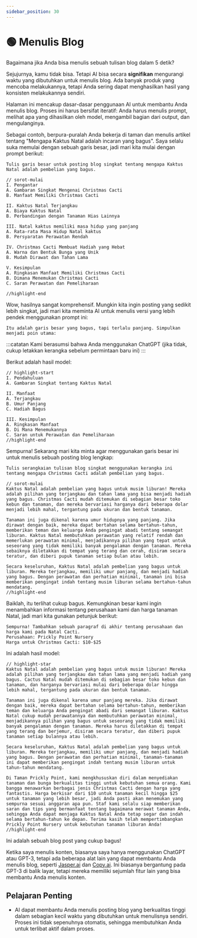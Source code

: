 ```yaml
---
sidebar_position: 30
---
```


# 🟢 Menulis Blog

Bagaimana jika Anda bisa menulis sebuah tulisan blog dalam 5 detik?

Sejujurnya, kamu tidak bisa. Tetapi AI bisa secara **signifikan** mengurangi waktu yang dibutuhkan untuk menulis blog. Ada banyak produk yang mencoba melakukannya, tetapi Anda sering dapat menghasilkan hasil yang konsisten melakukannya sendiri.

Halaman ini mencakup dasar-dasar penggunaan AI untuk membantu Anda menulis blog. Proses ini harus bersifat iteratif: Anda harus menulis prompt, melihat apa yang dihasilkan oleh model, mengambil bagian dari output, dan mengulanginya.

Sebagai contoh, berpura-puralah Anda bekerja di taman dan menulis artikel tentang "Mengapa Kaktus Natal adalah incaran yang bagus". Saya selalu suka memulai dengan sebuah garis besar, jadi mari kita mulai dengan prompt berikut:

```text
Tulis garis besar untuk posting blog singkat tentang mengapa Kaktus Natal adalah pembelian yang bagus.

// sorot-mulai
I. Pengantar
A. Gambaran Singkat Mengenai Christmas Cacti
B. Manfaat Memiliki Christmas Cacti

II. Kaktus Natal Terjangkau
A. Biaya Kaktus Natal
B. Perbandingan dengan Tanaman Hias Lainnya

III. Natal kaktus memiliki masa hidup yang panjang
A. Rata-rata Masa Hidup Natal kaktus
B. Persyaratan Perawatan Rendah

IV. Christmas Cacti Membuat Hadiah yang Hebat
A. Warna dan Bentuk Bunga yang Unik
B. Mudah Dirawat dan Tahan Lama

V. Kesimpulan
A. Ringkasan Manfaat Memiliki Christmas Cacti 
B. Dimana Menemukan Christmas Cacti 
C. Saran Perawatan dan Pemeliharaan

//highlight-end
```

Wow, hasilnya sangat komprehensif. Mungkin kita ingin posting yang sedikit lebih singkat, jadi mari kita meminta AI untuk menulis versi yang lebih pendek menggunakan prompt ini:

```text
Itu adalah garis besar yang bagus, tapi terlalu panjang. Simpulkan menjadi poin utama:
```

:::catatan
Kami berasumsi bahwa Anda menggunakan ChatGPT (jika tidak, cukup letakkan kerangka sebelum permintaan baru ini)
:::

Berikut adalah hasil model:

```text
// highlight-start
I. Pendahuluan 
A. Gambaran Singkat tentang Kaktus Natal 

II. Manfaat 
A. Terjangkau 
B. Umur Panjang 
C. Hadiah Bagus 

III. Kesimpulan 
A. Ringkasan Manfaat 
B. Di Mana Menemukannya 
C. Saran untuk Perawatan dan Pemeliharaan
//highlight-end
```

Sempurna! Sekarang mari kita minta agar menggunakan garis besar ini untuk menulis sebuah posting blog lengkap:

```text
Tulis serangkaian tulisan blog singkat menggunakan kerangka ini tentang mengapa Christmas Cacti adalah pembelian yang bagus.

// sorot-mulai
Kaktus Natal adalah pembelian yang bagus untuk musim liburan! Mereka adalah pilihan yang terjangkau dan tahan lama yang bisa menjadi hadiah yang bagus. Christmas Cacti mudah ditemukan di sebagian besar toko kebun dan tanaman, dan mereka bervariasi harganya dari beberapa dolar menjadi lebih mahal, tergantung pada ukuran dan bentuk tanaman.

Tanaman ini juga dikenal karena umur hidupnya yang panjang. Jika dirawat dengan baik, mereka dapat bertahan selama bertahun-tahun, memberikan teman dan keluarga Anda pengingat abadi tentang semangat liburan. Kaktus Natal membutuhkan perawatan yang relatif rendah dan memerlukan perawatan minimal, menjadikannya pilihan yang tepat untuk seseorang yang tidak memiliki banyak pengalaman dengan tanaman. Mereka sebaiknya diletakkan di tempat yang terang dan cerah, disiram secara teratur, dan diberi pupuk tanaman setiap bulan atau lebih. 

Secara keseluruhan, Kaktus Natal adalah pembelian yang bagus untuk liburan. Mereka terjangkau, memiliki umur panjang, dan menjadi hadiah yang bagus. Dengan perawatan dan perhatian minimal, tanaman ini bisa memberikan pengingat indah tentang musim liburan selama bertahun-tahun mendatang.
//highlight-end
```

Baiklah, itu terlihat cukup bagus. Kemungkinan besar kami ingin menambahkan informasi tentang perusahaan kami dan harga tanaman Natal, jadi mari kita gunakan petunjuk berikut:

```text
Sempurna! Tambahkan sebuah paragraf di akhir tentang perusahaan dan harga kami pada Natal Cacti.
Perusahaan: Prickly Point Nursery
Harga untuk Christmas Cacti: $10-$25
```

Ini adalah hasil model:

```text
// highlight-star
Kaktus Natal adalah pembelian yang bagus untuk musim liburan! Mereka adalah pilihan yang terjangkau dan tahan lama yang menjadi hadiah yang bagus. Cactus Natal mudah ditemukan di sebagian besar toko kebun dan tanaman, dan harganya bervariasi mulai dari beberapa dolar hingga lebih mahal, tergantung pada ukuran dan bentuk tanaman.

Tanaman ini juga dikenal karena umur panjang mereka. Jika dirawat dengan baik, mereka dapat bertahan selama bertahun-tahun, memberikan teman dan keluarga Anda pengingat abadi dari semangat liburan. Kaktus Natal cukup mudah perawatannya dan membutuhkan perawatan minimal, menjadikannya pilihan yang bagus untuk seseorang yang tidak memiliki banyak pengalaman dengan tanaman. Mereka harus diletakkan di tempat yang terang dan berjemur, disiram secara teratur, dan diberi pupuk tanaman setiap bulannya atau lebih. 

Secara keseluruhan, Kaktus Natal adalah pembelian yang bagus untuk liburan. Mereka terjangkau, memiliki umur panjang, dan menjadi hadiah yang bagus. Dengan perawatan dan perhatian minimal, tanaman-tanaman ini dapat memberikan pengingat indah tentang musim liburan untuk tahun-tahun mendatang.

Di Taman Prickly Point, kami mengkhususkan diri dalam menyediakan tanaman dan bunga berkualitas tinggi untuk kebutuhan semua orang. Kami bangga menawarkan berbagai jenis Christmas Cacti dengan harga yang fantastis. Harga berkisar dari $10 untuk tanaman kecil hingga $25 untuk tanaman yang lebih besar, jadi Anda pasti akan menemukan yang sempurna sesuai anggaran apa pun. Staf kami selalu siap memberikan saran dan tips yang bermanfaat tentang bagaimana merawat tanaman Anda, sehingga Anda dapat menjaga Kaktus Natal Anda tetap segar dan indah selama bertahun-tahun ke depan. Terima kasih telah mempertimbangkan Prickly Point Nursery untuk kebutuhan tanaman liburan Anda!
//highlight-end
```

Ini adalah sebuah blog post yang cukup bagus!

Ketika saya menulis konten, biasanya saya hanya menggunakan ChatGPT atau GPT-3, tetapi ada beberapa alat lain yang dapat membantu Anda menulis blog, seperti [Jasper.ai](https://www.jasper.ai/) dan [Copy.ai](https://www.copy.ai/). Ini biasanya bergantung pada GPT-3 di balik layar, tetapi mereka memiliki sejumlah fitur lain yang bisa membantu Anda menulis konten.

## Pelajaran Penting

- AI dapat membantu Anda menulis posting blog yang berkualitas tinggi dalam sebagian kecil waktu yang dibutuhkan untuk menulisnya sendiri. Proses ini tidak sepenuhnya otomatis, sehingga membutuhkan Anda untuk terlibat aktif dalam proses.
